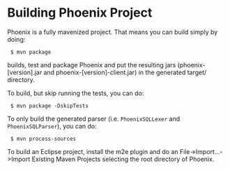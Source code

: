 # Building Phoenix Project

Phoenix is a fully mavenized project. That means you can build simply by doing:
```
 $ mvn package
```

builds, test and package Phoenix and put the resulting jars (phoenix-[version].jar and phoenix-[version]-client.jar) in the generated target/ directory.

To build, but skip running the tests, you can do:
```
 $ mvn package -DskipTests
```
To only build the generated parser (i.e. <code>PhoenixSQLLexer</code> and <code>PhoenixSQLParser</code>), you can do:
```
 $ mvn process-sources
```

To build an Eclipse project, install the m2e plugin and do an File->Import...->Import Existing Maven Projects selecting the root directory of Phoenix.

